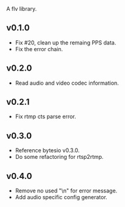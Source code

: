 A flv library.

## v0.1.0
- Fix #20, clean up the remaing PPS data.
- Fix the error chain.
## v0.2.0
- Read audio and video codec information.
## v0.2.1
- Fix rtmp cts parse error.
## v0.3.0
- Reference bytesio v0.3.0.
- Do some refactoring for rtsp2rtmp.
## v0.4.0
- Remove no used "\n" for error message.
- Add audio specific config generator.

